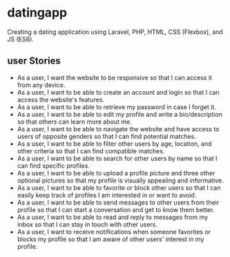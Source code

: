 # datingapp
Creating a dating application using Laravel, PHP, HTML, CSS (Flexbox), and JS (ES6).   

## user Stories
<ul>
   <li>As a user, I want the website to be responsive so that I can access it from any device. </li>
   <li>As a user, I want to be able to create an account and login so that I can access the website's features. </li>
   <li>As a user, I want to be able to retrieve my password in case I forget it. </li>
   <li>As a user, I want to be able to edit my profile and write a bio/description so that others can learn more about me.</li>
   <li>As a user, I want to be able to navigate the website and have access to users of opposite genders so that I can find potential matches.</li>
   <li>As a user, I want to be able to filter other users by age, location, and other criteria so that I can find compatible matches.</li>
   <li>As a user, I want to be able to search for other users by name so that I can find specific profiles.</li>
   <li>As a user, I want to be able to upload a profile picture and three other optional pictures so that my profile is visually appealing and informative.</li>
   <li>As a user, I want to be able to favorite or block other users so that I can easily keep track of profiles I am interested in or want to avoid.</li>
   <li>As a user, I want to be able to send messages to other users from their profile so that I can start a conversation and get to know them better.</li>
   <li>As a user, I want to be able to read and reply to messages from my inbox so that I can stay in touch with other users.</li>
   <li>As a user, I want to receive notifications when someone favorites or blocks my profile so that I am aware of other users' interest in my profile.</li>
</ul>
